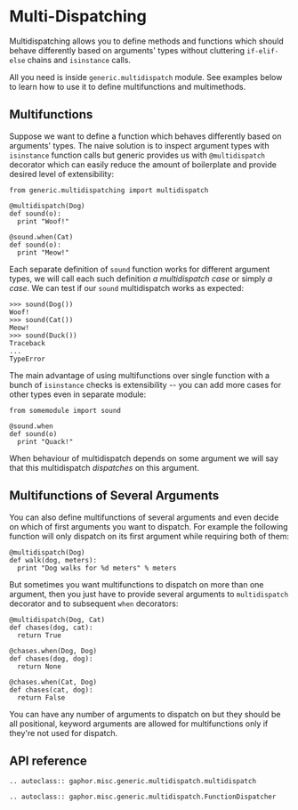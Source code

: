# Multi-Dispatching

Multidispatching allows you to define methods and functions which should
behave differently based on arguments' types without cluttering
`if-elif-else` chains and `isinstance` calls.

All you need is inside `generic.multidispatch` module. See examples
below to learn how to use it to define multifunctions and multimethods.

## Multifunctions

Suppose we want to define a function which behaves differently based on
arguments' types. The naive solution is to inspect argument types with
`isinstance` function calls but generic provides us with
`@multidispatch` decorator which can easily reduce the amount of
boilerplate and provide desired level of extensibility:

    from generic.multidispatching import multidispatch

    @multidispatch(Dog)
    def sound(o):
      print "Woof!"

    @sound.when(Cat)
    def sound(o):
      print "Meow!"

Each separate definition of `sound` function works for different
argument types, we will call each such definition *a multidispatch case*
or simply *a case*. We can test if our `sound` multidispatch works as
expected:

    >>> sound(Dog())
    Woof!
    >>> sound(Cat())
    Meow!
    >>> sound(Duck())
    Traceback
    ...
    TypeError

The main advantage of using multifunctions over single function with a
bunch of `isinstance` checks is extensibility \-- you can add more cases
for other types even in separate module:

    from somemodule import sound

    @sound.when
    def sound(o)
      print "Quack!"

When behaviour of multidispatch depends on some argument we will say
that this multidispatch *dispatches* on this argument.

## Multifunctions of Several Arguments

You can also define multifunctions of several arguments and even decide
on which of first arguments you want to dispatch. For example the
following function will only dispatch on its first argument while
requiring both of them:

    @multidispatch(Dog)
    def walk(dog, meters):
      print "Dog walks for %d meters" % meters

But sometimes you want multifunctions to dispatch on more than one
argument, then you just have to provide several arguments to
`multidispatch` decorator and to subsequent `when` decorators:

    @multidispatch(Dog, Cat)
    def chases(dog, cat):
      return True

    @chases.when(Dog, Dog)
    def chases(dog, dog):
      return None

    @chases.when(Cat, Dog)
    def chases(cat, dog):
      return False

You can have any number of arguments to dispatch on but they should be
all positional, keyword arguments are allowed for multifunctions only if
they're not used for dispatch.

## API reference

```eval_rst
.. autoclass:: gaphor.misc.generic.multidispatch.multidispatch
```

```eval_rst
.. autoclass:: gaphor.misc.generic.multidispatch.FunctionDispatcher
```
